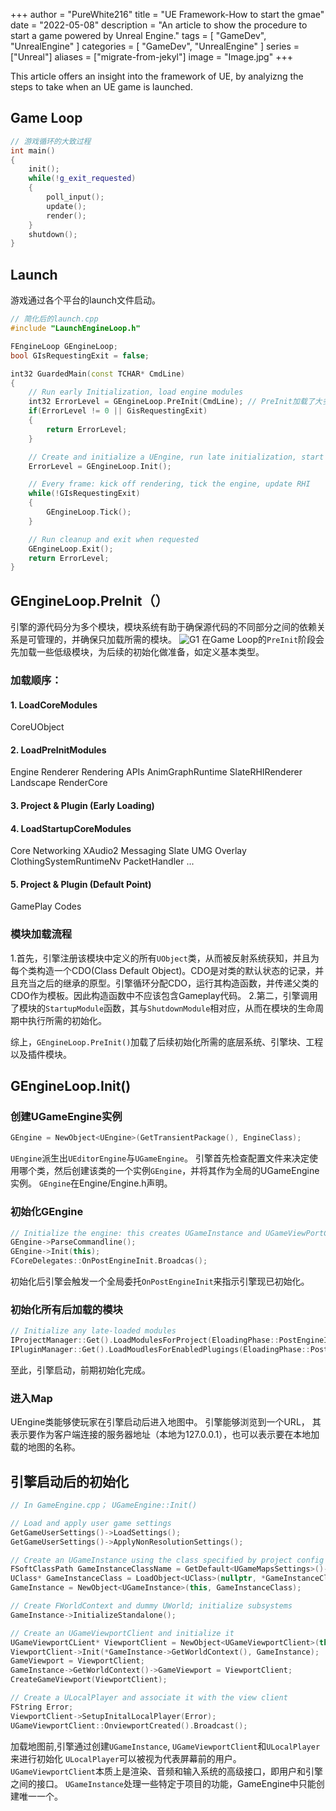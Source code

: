 +++
author = "PureWhite216"
title = "UE Framework-How to start the gmae"
date = "2022-05-08"
description = "An article to show the procedure to start a game powered by Unreal Engine."
tags = [
    "GameDev",
    "UnrealEngine"
]
categories = [
    "GameDev",
    "UnrealEngine"
]
series = ["Unreal"]
aliases = ["migrate-from-jekyl"]
image = "Image.jpg"
+++

This article offers an insight into the framework of UE, by analyizng the steps to take when an UE game is launched.
<!--more-->


## Game Loop
```cpp
// 游戏循环的大致过程
int main()
{
    init();
    while(!g_exit_requested)
    {
        poll_input();
        update();
        render();
    }
    shutdown();
}
```

## Launch
游戏通过各个平台的launch文件启动。
```cpp
// 简化后的launch.cpp
#include "LaunchEngineLoop.h"

FEngineLoop GEngineLoop;
bool GIsRequestingExit = false;

int32 GuardedMain(const TCHAR* CmdLine)
{
    // Run early Initialization, load engine modules
    int32 ErrorLevel = GEngineLoop.PreInit(CmdLine); // PreInit加载了大多数模块
    if(ErrorLevel != 0 || GisRequestingExit)
    {
        return ErrorLevel;
    }

    // Create and initialize a UEngine, run late initialization, start the game
    ErrorLevel = GEngineLoop.Init();

    // Every frame: kick off rendering, tick the engine, update RHI
    while(!GIsRequestingExit)
    {
        GEngineLoop.Tick();
    }

    // Run cleanup and exit when requested
    GEngineLoop.Exit();
    return ErrorLevel;
}
```
## GEngineLoop.PreInit（）
引擎的源代码分为多个模块，模块系统有助于确保源代码的不同部分之间的依赖关系是可管理的，并确保只加载所需的模块。
![G1](Photos/1.JPG "Modules")
在Game Loop的`PreInit`阶段会先加载一些低级模块，为后续的初始化做准备，如定义基本类型。

### 加载顺序：
#### 1. LoadCoreModules
CoreUObject
#### 2. LoadPreInitModules
Engine
Renderer
Rendering APIs
AnimGraphRuntime
SlateRHIRenderer
Landscape
RenderCore
#### 3. Project & Plugin (Early Loading)
#### 4. LoadStartupCoreModules
   Core
   Networking
   XAudio2
   Messaging
   Slate
   UMG
   Overlay
   ClothingSystemRuntimeNv
   PacketHandler
   ...
#### 5. Project & Plugin (Default Point)
   GamePlay Codes
### 模块加载流程
1.首先，引擎注册该模块中定义的所有`UObject`类，从而被反射系统获知，并且为每个类构造一个CDO(Class Default Object)。CDO是对类的默认状态的记录，并且充当之后的继承的原型。引擎循环分配CDO，运行其构造函数，并传递父类的CDO作为模板。因此构造函数中不应该包含Gameplay代码。
2.第二，引擎调用了模块的`StartupModule`函数，其与`ShutdownModule`相对应，从而在模块的生命周期中执行所需的初始化。

综上，`GEngineLoop.PreInit()`加载了后续初始化所需的底层系统、引擎块、工程以及插件模块。

## GEngineLoop.Init()

### 创建UGameEngine实例
```cpp
GEngine = NewObject<UEngine>(GetTransientPackage(), EngineClass);
```
`UEngine`派生出`UEditorEngine`与`UGameEngine`。
 引擎首先检查配置文件来决定使用哪个类，然后创建该类的一个实例`GEngine`，并将其作为全局的UGameEngine实例。
`GEngine`在Engine/Engine.h声明。
### 初始化GEngine
```cpp
// Initialize the engine: this creates UGameInstance and UGameViewPortClient
GEngine->ParseCommandline();
GEngine->Init(this);
FCoreDelegates::OnPostEngineInit.Broadcas();
```
初始化后引擎会触发一个全局委托`OnPostEngineInit`来指示引擎现已初始化。
### 初始化所有后加载的模块
```cpp
// Initialize any late-loaded modules
IProjectManager::Get().LoadModulesForProject(EloadingPhase::PostEngineInit);
IPluginManager::Get().LoadMoudlesForEnabledPlugings(EloadingPhase::PostEngineInit);
```

至此，引擎启动，前期初始化完成。

### 进入Map
UEngine类能够使玩家在引擎启动后进入地图中。
引擎能够浏览到一个URL， 其表示要作为客户端连接的服务器地址（本地为127.0.0.1），也可以表示要在本地加载的地图的名称。

## 引擎启动后的初始化
```cpp
// In GameEngine.cpp； UGameEngine::Init()

// Load and apply user game settings
GetGameUserSettings()->LoadSettings();
GetGameUserSettings()->ApplyNonResolutionSettings();

// Create an UGameInstance using the class specified by project config
FSoftClassPath GameInstanceClassName = GetDefault<UGameMapsSettings>()->GameInstanceClass;
UClass* GameInstanceClass = LoadObject<UClass>(nullptr, *GameInstanceClassName.ToString());
GameInstance = NewObject<UGameInstance>(this, GameInstanceClass);

// Create FWorldContext and dummy UWorld; initialize subsystems
GameInstance->InitializeStandalone();

// Create an UGameViewportClient and initialize it
UGameViewportCLient* ViewportClient = NewObject<UGameViewportClient>(this, GameViewportClientClass);
ViewportClient->Init(*GameInstance->GetWorldContext(), GameInstance);
GameViewport = ViewportClient;
GameInstance->GetWorldContext()->GameViewport = ViewportClient;
CreateGameViewport(ViewportClient);

// Create a ULocalPlayer and associate it with the view client
FString Error;
ViewportClient->SetupInitalLocalPlayer(Error);
UGameViewportClient::OnviewportCreated().Broadcast();

```
加载地图前,引擎通过创建`UGameInstance`, `UGameViewportClient`和`ULocalPlayer`来进行初始化
`ULocalPlayer`可以被视为代表屏幕前的用户。
`UGameViewportClient`本质上是渲染、音频和输入系统的高级接口，即用户和引擎之间的接口。
`UGameInstance`处理一些特定于项目的功能，GameEngine中只能创建唯一一个。